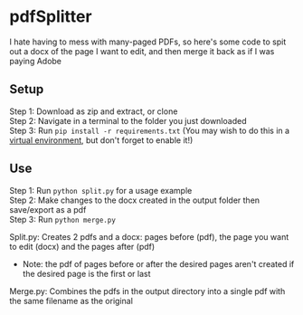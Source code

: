 # pdfSplitter
I hate having to mess with many-paged PDFs, so here's some code to spit out a docx of the page I want to edit, and then merge it back as if I was paying Adobe

## Setup
Step 1: Download as zip and extract, or clone  
Step 2: Navigate in a terminal to the folder you just downloaded  
Step 3: Run `pip install -r requirements.txt` (You may wish to do this in a [virtual environment](https://docs.python.org/3/library/venv.html), but don't forget to enable it!)

## Use
Step 1: Run `python split.py` for a usage example  
Step 2: Make changes to the docx created in the output folder then save/export as a pdf  
Step 3: Run `python merge.py`  

Split.py: Creates 2 pdfs and a docx: pages before (pdf), the page you want to edit (docx) and the pages after (pdf)
  - Note: the pdf of pages before or after the desired pages aren't created if the desired page is the first or last

Merge.py: Combines the pdfs in the output directory into a single pdf with the same filename as the original
